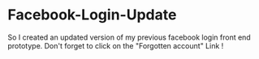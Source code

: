 # Facebook-Login-Update
So I created an updated version of my previous facebook login front end prototype. Don't forget to click on the "Forgotten account" Link !

